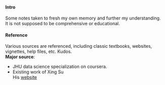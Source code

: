 
#### Intro  
Some notes taken to fresh my own memory and further my understanding. It is not supposed to be comprehensive or educational.  

#### Reference  
Various sources are referenced, including classic textbooks, websites, vignettes, help files, etc. Kudos.  
__Major source__:
* JHU data science specialization on coursera.
* Existing work of Xing Su  
His [website](http://sux13.github.io/DataScienceSpCourseNotes/)   
